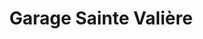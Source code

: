 ---
title: "Garage Sainte Valière"
url: /pougues-les-eaux/garage-sainte-valiere/
shop: Autowerkstatt
---